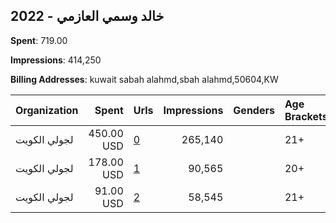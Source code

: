 ## 2022 - خالد وسمي العازمي 
**Spent**: 719.00

**Impressions**: 414,250

**Billing Addresses**: kuwait sabah alahmd,sbah alahmd,50604,KW

|Organization|Spent|Urls|Impressions|Genders|Age Brackets|Country Codes|
|:---|---:|:---|---:|:---|:---|:---|
|لجولي الكويت|450.00 USD|[0](https://www.snap.com/political-ads/asset/901c7a8ed8156111d18d12f86f3c456db982c65aba26d736cd7ecfce5aa5a400?mediaType=mp4)|265,140||21+|kuwait|
|لجولي الكويت|178.00 USD|[1](https://www.snap.com/political-ads/asset/405d2b9dbce18ef768c77443fd7230e7f0bbc9318a9cc190027b91634a79a856?mediaType=mp4)|90,565||20+|kuwait|
|لجولي الكويت|91.00 USD|[2](https://www.snap.com/political-ads/asset/a2276a42db0db8d0105e7fc38668c5d5075c21f7c95f79d90b9a4a1a810c8171?mediaType=mp4)|58,545||21+|kuwait|
